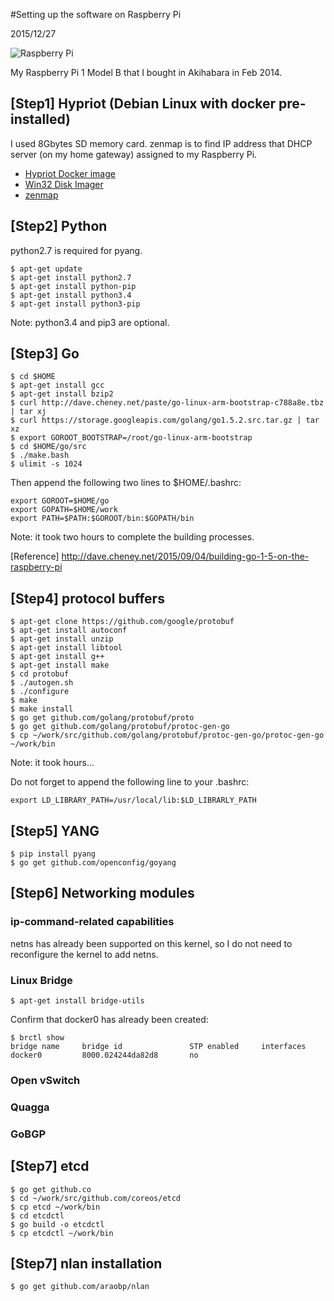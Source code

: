 #Setting up the software on Raspberry Pi

2015/12/27

![Raspberry Pi](https://raw.github.com/araobp/neutron-lan/master/misc/rpi.png)

My Raspberry Pi 1 Model B that I bought in Akihabara in Feb 2014.

## [Step1] Hypriot (Debian Linux with docker pre-installed)
I used 8Gbytes SD memory card. zenmap is to find IP address that DHCP server (on my home gateway) assigned to my Raspberry Pi.
- [Hypriot Docker image](http://blog.hypriot.com/downloads/)
- [Win32 Disk Imager](http://sourceforge.net/projects/win32diskimager/)
- [zenmap](https://nmap.org/)

## [Step2] Python
python2.7 is required for pyang.
```
$ apt-get update
$ apt-get install python2.7
$ apt-get install python-pip
$ apt-get install python3.4
$ apt-get install python3-pip
```
Note: python3.4 and pip3 are optional.

## [Step3] Go
```
$ cd $HOME
$ apt-get install gcc
$ apt-get install bzip2
$ curl http://dave.cheney.net/paste/go-linux-arm-bootstrap-c788a8e.tbz | tar xj
$ curl https://storage.googleapis.com/golang/go1.5.2.src.tar.gz | tar xz
$ export GOROOT_BOOTSTRAP=/root/go-linux-arm-bootstrap
$ cd $HOME/go/src
$ ./make.bash
$ ulimit -s 1024
```
Then append the following two lines to $HOME/.bashrc:
```
export GOROOT=$HOME/go
export GOPATH=$HOME/work
export PATH=$PATH:$GOROOT/bin:$GOPATH/bin
```

Note: it took two hours to complete the building processes.

[Reference] http://dave.cheney.net/2015/09/04/building-go-1-5-on-the-raspberry-pi

## [Step4] protocol buffers
```
$ apt-get clone https://github.com/google/protobuf
$ apt-get install autoconf
$ apt-get install unzip
$ apt-get install libtool
$ apt-get install g++
$ apt-get install make
$ cd protobuf
$ ./autogen.sh
$ ./configure
$ make
$ make install
$ go get github.com/golang/protobuf/proto
$ go get github.com/golang/protobuf/protoc-gen-go
$ cp ~/work/src/github.com/golang/protobuf/protoc-gen-go/protoc-gen-go ~/work/bin
```
Note: it took hours...

Do not forget to append the following line to your .bashrc:
```
export LD_LIBRARY_PATH=/usr/local/lib:$LD_LIBRARLY_PATH
```

## [Step5] YANG

```
$ pip install pyang
$ go get github.com/openconfig/goyang
```

## [Step6] Networking modules

### ip-command-related capabilities
netns has already been supported on this kernel, so I do not need to reconfigure the kernel to add netns.

### Linux Bridge
```
$ apt-get install bridge-utils
```

Confirm that docker0 has already been created:
```
$ brctl show
bridge name     bridge id               STP enabled     interfaces
docker0         8000.024244da82d8       no
```
### Open vSwitch

### Quagga

### GoBGP

## [Step7] etcd
```
$ go get github.co
$ cd ~/work/src/github.com/coreos/etcd
$ cp etcd ~/work/bin
$ cd etcdctl
$ go build -o etcdctl
$ cp etcdctl ~/work/bin
```

## [Step7] nlan installation
```
$ go get github.com/araobp/nlan
```
